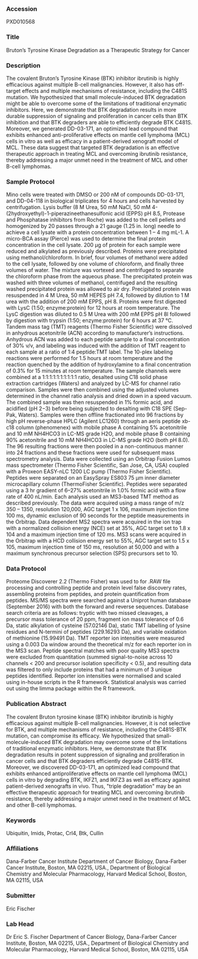 ### Accession
PXD010568

### Title
Bruton’s Tyrosine Kinase Degradation as a Therapeutic Strategy for Cancer

### Description
The covalent Bruton’s Tyrosine Kinase (BTK) inhibitor ibrutinib is highly efficacious against multiple B-cell malignancies.  However, it also has off-target effects and multiple mechanisms of resistance, including the C481S mutation. We hypothesized that small molecule-induced BTK degradation might be able to overcome some of the limitations of traditional enzymatic inhibitors. Here, we demonstrate that BTK degradation results in more durable suppression of signaling and proliferation in cancer cells than BTK inhibition and that BTK degraders are able to efficiently degrade BTK C481S. Moreover, we generated DD-03-171, an optimized lead compound that exhibits enhanced anti-proliferative effects on mantle cell lymphoma (MCL) cells in vitro as well as efficacy in a patient-derived xenograft model of MCL. These data suggest that targeted BTK degradation is an effective therapeutic approach in treating MCL and overcoming ibrutinib resistance, thereby addressing a major unmet need in the treatment of MCL and other B-cell lymphomas.

### Sample Protocol
Mino cells were treated with DMSO or 200 nM of compounds DD-03-171, and DD-04-118 in biological triplicates for 4 hours and cells harvested by centrifugation. Lysis buffer (8 M Urea, 50 mM NaCl, 50 mM 4-(2hydroxyethyl)-1-piperazineethanesulfonic acid (EPPS) pH 8.5, Protease and Phosphatase inhibitors from Roche) was added to the cell pellets and homogenized by 20 passes through a 21 gauge (1.25 in. long) needle to achieve a cell lysate with a protein concentration between 1 – 4 mg mL-1. A micro-BCA assay (Pierce) was used to determine the final protein concentration in the cell lysate. 200 µg of protein for each sample were reduced and alkylated as previously described. Proteins were precipitated using methanol/chloroform. In brief, four volumes of methanol were added to the cell lysate, followed by one volume of chloroform, and finally three volumes of water. The mixture was vortexed and centrifuged to separate the chloroform phase from the aqueous phase. The precipitated protein was washed with three volumes of methanol, centrifuged and the resulting washed precipitated protein was allowed to air dry. Precipitated protein was resuspended in 4 M Urea, 50 mM HEPES pH 7.4, followed by dilution to 1 M urea with the addition of 200 mM EPPS, pH 8. Proteins were first digested with LysC (1:50; enzyme:protein) for 12 hours at room temperature. The LysC digestion was diluted to 0.5 M Urea with 200 mM EPPS pH 8l followed by digestion with trypsin (1:50; enzyme:protein) for 6 hours at 37 °C. Tandem mass tag (TMT) reagents (Thermo Fisher Scientific) were dissolved in anhydrous acetonitrile (ACN) according to manufacturer’s instructions. Anhydrous ACN was added to each peptide sample to a final concentration of 30% v/v, and labeling was induced with the addition of TMT reagent to each sample at a ratio of 1:4 peptide:TMT label. The 10-plex labeling reactions were performed for 1.5 hours at room temperature and the reaction quenched by the addition of hydroxylamine to a final concentration of 0.3% for 15 minutes at room temperature. The sample channels were combined at a 1:1:1:1:1:1:1:1:1:1 ratio, desalted using C18 solid phase extraction cartridges (Waters) and analyzed by LC-MS for channel ratio comparison. Samples were then combined using the adjusted volumes determined in the channel ratio analysis and dried down in a speed vacuum. The combined sample was then resuspended in 1% formic acid, and acidified (pH 2−3) before being subjected to desalting with C18 SPE (Sep-Pak, Waters). Samples were then offline fractionated into 96 fractions by high pH reverse-phase HPLC (Agilent LC1260) through an aeris peptide xb-c18 column (phenomenex) with mobile phase A containing 5% acetonitrile and 10 mM NH4HCO3 in LC-MS grade H2O, and mobile phase B containing 90% acetonitrile and 10 mM NH4HCO3 in LC-MS grade H2O (both pH 8.0). The 96 resulting fractions were then pooled in a non-continuous manner into 24 fractions and these fractions were used for subsequent mass spectrometry analysis. Data were collected using an Orbitrap Fusion Lumos mass spectrometer (Thermo Fisher Scientific, San Jose, CA, USA) coupled with a Proxeon EASY-nLC 1200 LC pump (Thermo Fisher Scientific). Peptides were separated on an EasySpray ES803 75 μm inner diameter microcapillary column (ThermoFisher Scientific). Peptides were separated using a 3 hr gradient of 6–27% acetonitrile in 1.0% formic acid with a flow rate of 400 nL/min.  Each analysis used an MS3-based TMT method as described previously. The data were acquired using a mass range of m/z 350 – 1350, resolution 120,000, AGC target 1 x 106, maximum injection time 100 ms, dynamic exclusion of 90 seconds for the peptide measurements in the Orbitrap. Data dependent MS2 spectra were acquired in the ion trap with a normalized collision energy (NCE) set at 35%, AGC target set to 1.8 x 104 and a maximum injection time of 120 ms. MS3 scans were acquired in the Orbitrap with a HCD collision energy set to 55%, AGC target set to 1.5 x 105, maximum injection time of 150 ms, resolution at 50,000 and with a maximum synchronous precursor selection (SPS) precursors set to 10.

### Data Protocol
Proteome Discoverer 2.2 (Thermo Fisher) was used to for .RAW file processing and controlling peptide and protein level false discovery rates, assembling proteins from peptides, and protein quantification from peptides. MS/MS spectra were searched against a Uniprot human database (September 2016) with both the forward and reverse sequences. Database search criteria are as follows: tryptic with two missed cleavages, a precursor mass tolerance of 20 ppm, fragment ion mass tolerance of 0.6 Da, static alkylation of cysteine (57.02146 Da), static TMT labelling of lysine residues and N-termini of peptides (229.16293 Da), and variable oxidation of methionine (15.99491 Da). TMT reporter ion intensities were measured using a 0.003 Da window around the theoretical m/z for each reporter ion in the MS3 scan. Peptide spectral matches with poor quality MS3 spectra were excluded from quantitation (summed signal-to-noise across 10 channels < 200 and precursor isolation specificity < 0.5), and resulting data was filtered to only include proteins that had a minimum of 3 unique peptides identified. Reporter ion intensities were normalised and scaled using in-house scripts in the R framework. Statistical analysis was carried out using the limma package within the R framework.

### Publication Abstract
The covalent Bruton tyrosine kinase (BTK) inhibitor ibrutinib is highly efficacious against multiple B-cell malignancies. However, it is not selective for BTK, and multiple mechanisms of resistance, including the C481S-BTK mutation, can compromise its efficacy. We hypothesized that small-molecule-induced BTK degradation may overcome some of the limitations of traditional enzymatic inhibitors. Here, we demonstrate that BTK degradation results in potent suppression of signaling and proliferation in cancer cells and that BTK degraders efficiently degrade C481S-BTK. Moreover, we discovered DD-03-171, an optimized lead compound that exhibits enhanced antiproliferative effects on mantle cell lymphoma (MCL) cells in vitro by degrading BTK, IKFZ1, and IKFZ3 as well as efficacy against patient-derived xenografts in vivo. Thus, "triple degradation" may be an effective therapeutic approach for treating MCL and overcoming ibrutinib resistance, thereby addressing a major unmet need in the treatment of MCL and other B-cell lymphomas.

### Keywords
Ubiquitin, Imids, Protac, Crl4, Btk, Cullin

### Affiliations
Dana-Farber Cancer Institute
Department of Cancer Biology, Dana-Farber Cancer Institute, Boston, MA 02215, USA., Department of Biological Chemistry and Molecular Pharmacology, Harvard Medical School, Boston, MA 02115, USA

### Submitter
Eric Fischer

### Lab Head
Dr Eric S. Fischer
Department of Cancer Biology, Dana-Farber Cancer Institute, Boston, MA 02215, USA., Department of Biological Chemistry and Molecular Pharmacology, Harvard Medical School, Boston, MA 02115, USA


